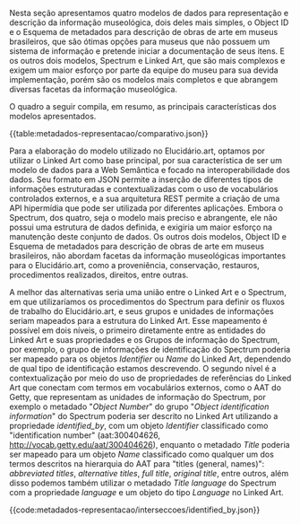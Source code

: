 Nesta seção apresentamos quatro modelos de dados para representação e descrição da informação museológica, dois deles mais simples, o Object ID e o Esquema de metadados para descrição de obras de arte em museus brasileiros, que são ótimas opções para museus que não possuem um sistema de informação e pretende iniciar a documentação de seus itens. E os outros dois modelos, Spectrum e Linked Art, que são mais complexos e exigem um maior esforço por parte da equipe do museu para sua devida implementação, porém são os modelos mais completos e que abrangem diversas facetas da informação museológica.

O quadro a seguir compila, em resumo, as principais características dos modelos apresentados.

{{table:metadados-representacao/comparativo.json}}

Para a elaboração do modelo utilizado no Elucidário.art, optamos por utilizar o Linked Art como base principal, por sua característica de ser um modelo de dados para a Web Semântica e focado na interoperabilidade dos dados. Seu formato em JSON permite a inserção de diferentes tipos de informações estruturadas e contextualizadas com o uso de vocabulários controlados externos, e a sua arquitetura REST permite a criação de uma API hipermídia que pode ser utilizada por diferentes aplicações. Embora o Spectrum, dos quatro, seja o modelo mais preciso e abrangente, ele não possui uma estrutura de dados definida, e exigiria um maior esforço na manutenção deste conjunto de dados. Os outros dois modelos, Object ID e Esquema de metadados para descrição de obras de arte em museus brasileiros, não abordam facetas da informação museológicas importantes para o Elucidário.art, como a proveniência, conservação, restauros, procedimentos realizados, direitos, entre outras.

A melhor das alternativas seria uma união entre o Linked Art e o Spectrum, em que utilizaríamos os procedimentos do Spectrum para definir os fluxos de trabalho do Elucidário.art, e seus grupos e unidades de informações seriam mapeados para a estrutura do Linked Art. Esse mapeamento é possível em dois níveis, o primeiro diretamente entre as entidades do Linked Art e suas propriedades e os Grupos de informação do Spectrum, por exemplo, o grupo de informações de identificação do Spectrum poderia ser mapeado para os objetos _Identifier_ ou _Name_ do Linked Art, dependendo de qual tipo de identificação estamos descrevendo. O segundo nível é a contextualização por meio do uso de propriedades de referências do Linked Art que conectam com termos em vocabulários externos, como o AAT do Getty, que representam as unidades de informação do Spectrum, por exemplo o metadado "_Object Number_" do grupo "_Object identification information_" do Spectrum poderia ser descrito no Linked Art utilizando a propriedade _identified_by_, com um objeto _Identifier_ classificado como "identification number" (aat:300404626, <http://vocab.getty.edu/aat/300404626>), enquanto o metadado _Title_ poderia ser mapeado para um objeto _Name_ classificado como qualquer um dos termos descritos na hierarquia do AAT para "titles (general, names)": _abbreviated titles_, _alternative titles_, _full title_, _original title_, entre outros, além disso podemos também utilizar o metadado _Title language_ do Spectrum com a propriedade _language_ e um objeto do tipo _Language_ no Linked Art.

{{code:metadados-representacao/interseccoes/identified_by.json}}
